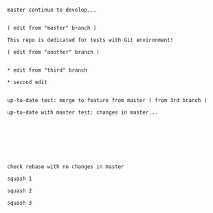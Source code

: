 

    master continue to develop...


    ( edit from "master" branch )

    This repo is dedicated for tests with Git environment!

    ( edit from "another" branch )


    * edit from "third" branch

    * second edit


    up-to-date test: merge to feature from master ( from 3rd branch )

    up-to-date with master test: changes in master...








    check rebase with no changes in master

    squash 1

    squash 2

    squash 3